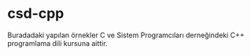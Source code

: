 # csd-cpp
Buradadaki yapılan örnekler C ve Sistem Programcıları derneğindeki C++ programlama dili kursuna aittir.

